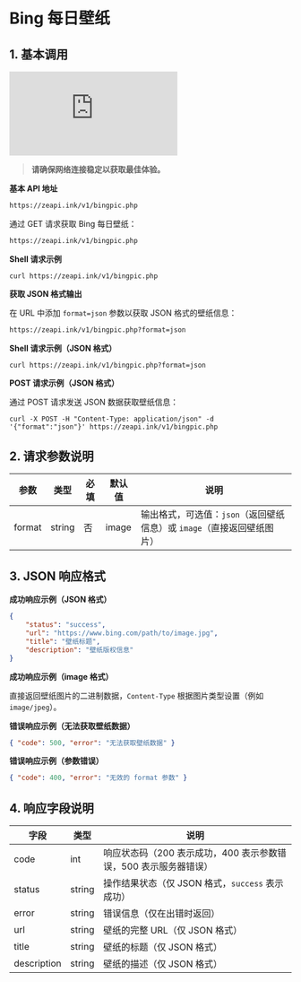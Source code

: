 # Bing 每日壁纸

## 1. 基本调用
![API调用Demo](https://zeapi.ink/v1/bingpic.php?format=image)

> **请确保网络连接稳定以获取最佳体验。**

**基本 API 地址**


```txt
https://zeapi.ink/v1/bingpic.php
```

通过 GET 请求获取 Bing 每日壁纸：


```txt
https://zeapi.ink/v1/bingpic.php
```

**Shell 请求示例**

```shell
curl https://zeapi.ink/v1/bingpic.php
```

**获取 JSON 格式输出**

在 URL 中添加 `format=json` 参数以获取 JSON 格式的壁纸信息：


```txt
https://zeapi.ink/v1/bingpic.php?format=json
```

**Shell 请求示例（JSON 格式）**

```shell
curl https://zeapi.ink/v1/bingpic.php?format=json
```

**POST 请求示例（JSON 格式）**

通过 POST 请求发送 JSON 数据获取壁纸信息：

```shell
curl -X POST -H "Content-Type: application/json" -d '{"format":"json"}' https://zeapi.ink/v1/bingpic.php
```

## 2. 请求参数说明

| 参数   | 类型   | 必填 | 默认值 | 说明                              |
|--------|--------|------|--------|----------------------------------|
| format | string | 否   | image  | 输出格式，可选值：`json`（返回壁纸信息）或 `image`（直接返回壁纸图片） |

## 3. JSON 响应格式

**成功响应示例（JSON 格式）**

```json
{
    "status": "success",
    "url": "https://www.bing.com/path/to/image.jpg",
    "title": "壁纸标题",
    "description": "壁纸版权信息"
}
```

**成功响应示例（image 格式）**

直接返回壁纸图片的二进制数据，`Content-Type` 根据图片类型设置（例如 `image/jpeg`）。

**错误响应示例（无法获取壁纸数据）**

```json
{ "code": 500, "error": "无法获取壁纸数据" }
```

**错误响应示例（参数错误）**

```json
{ "code": 400, "error": "无效的 format 参数" }
```

## 4. 响应字段说明

| 字段        | 类型   | 说明                                          |
|-------------|--------|----------------------------------------------|
| code        | int    | 响应状态码（200 表示成功，400 表示参数错误，500 表示服务器错误） |
| status      | string | 操作结果状态（仅 JSON 格式，`success` 表示成功） |
| error       | string | 错误信息（仅在出错时返回）                   |
| url         | string | 壁纸的完整 URL（仅 JSON 格式） |
| title       | string | 壁纸的标题（仅 JSON 格式） |
| description | string | 壁纸的描述（仅 JSON 格式） |